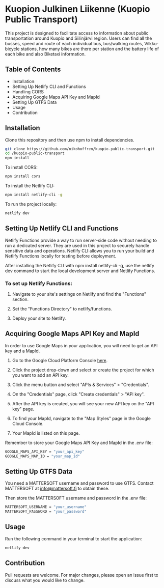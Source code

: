 # Kuopion Julkinen Liikenne (Kuopio Public Transport)

This project is designed to facilitate access to information about public transportation around Kuopio and Siilinjärvi region. Users can find all the busses, speed and route of each individual bus, bus/walking routes, Vilkku-bicycle stations, how many bikes are there per station and the battery life of each bike and also Biketaxi information.

## Table of Contents

- Installation
- Setting Up Netlify CLI and Functions
- Handling CORS
- Acquiring Google Maps API Key and MapId
- Setting Up GTFS Data
- Usage
- Contribution

## Installation

Clone this repository and then use npm to install dependencies.

```bash
git clone https://github.com/nikohoffren/kuopio-public-transport.git
cd /kuopio-public-transport
npm install
```

To install CORS:

```bash
npm install cors
```

To install the Netlify CLI:

```bash
npm install netlify-cli -g
```

To run the project locally:

```bash
netlify dev
```

## Setting Up Netlify CLI and Functions

Netlify Functions provide a way to run server-side code without needing to run a dedicated server. They are used in this project to securely handle sensitive data and operations. Netlify CLI allows you to run your build and Netlify Functions locally for testing before deployment.

After installing the Netlify CLI with npm install netlify-cli -g, use the netlify dev command to start the local development server and Netlify Functions.

### To set up Netlify Functions:

1. Navigate to your site's settings on Netlify and find the "Functions" section.

2. Set the "Functions Directory" to netlify/functions.

3. Deploy your site to Netlify.

## Acquiring Google Maps API Key and MapId

In order to use Google Maps in your application, you will need to get an API key and a MapId.

1. Go to the Google Cloud Platform Console [here](https://console.cloud.google.com).

2. Click the project drop-down and select or create the project for which you want to add an API key.

3. Click the menu button and select "APIs & Services" > "Credentials".

4. On the "Credentials" page, click "Create credentials" > "API key".

5. After the API key is created, you will see your new API key on the "API key" page.

6. To find your MapId, navigate to the "Map Styles" page in the Google Cloud Console.

7. Your MapId is listed on this page.

Remember to store your Google Maps API Key and MapId in the .env file:

```bash
GOOGLE_MAPS_API_KEY = "your_api_key"
GOOGLE_MAPS_MAP_ID = "your_map_id"
```

## Setting Up GTFS Data

You need a MATTERSOFT username and password to use GTFS. Contact MATTERSOFT at info@mattersoft.fi to obtain these.

Then store the MATTERSOFT username and password in the .env file:

```bash
MATTERSOFT_USERNAME = "your_username"
MATTERSOFT_PASSWORD = "your_password"
```

## Usage

Run the following command in your terminal to start the application:

```bash
netlify dev
```

## Contribution

Pull requests are welcome. For major changes, please open an issue first to discuss what you would like to change.
